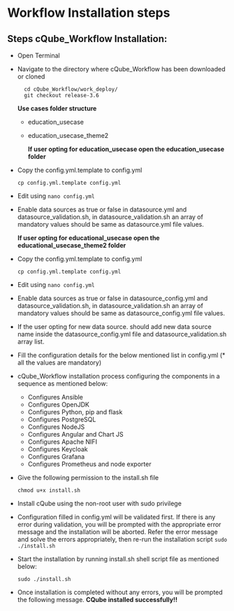 # Workflow Installation steps

## Steps cQube\_Workflow Installation:

* Open Terminal
* Navigate to the directory where cQube\_Workflow has been downloaded or cloned

  ```text
    cd cQube_Workflow/work_deploy/
    git checkout release-3.6
  ```

  **Use cases folder structure**

  * education\_usecase
  * education\_usecase\_theme2

    **If user opting for education\_usecase open the education\_usecase folder**

* Copy the config.yml.template to config.yml

  ```text
  cp config.yml.template config.yml
  ```

* Edit using `nano config.yml`
* Enable data sources as true or false in datasource.yml and datasource\_validation.sh, in datasource\_validation.sh an array of mandatory values should be same as datasource.yml file values.

  **If user opting for educational\_usecase open the educational\_usecase\_theme2 folder**

* Copy the config.yml.template to config.yml

  ```text
  cp config.yml.template config.yml
  ```

* Edit using `nano config.yml`
* Enable data sources as true or false in datasource\_config.yml and datasource\_validation.sh, in datasource\_validation.sh  an array of mandatory values should be same as datasource\_config.yml file values.
* If the user opting for new data source.  should add new data source name inside the datasource\_config.yml file and datasource\_validation.sh array list.
* Fill the configuration details for the below mentioned list in config.yml \(\* all the values are mandatory\)
* cQube\_Workflow installation process configuring the components in a sequence as mentioned below:
  * Configures Ansible
  * Configures OpenJDK
  * Configures Python, pip and flask
  * Configures PostgreSQL
  * Configures NodeJS
  * Configures Angular and Chart JS
  * Configures Apache NIFI
  * Configures Keycloak
  * Configures Grafana
  * Configures Prometheus and node exporter
* Give the following permission to the install.sh file

  `chmod u+x install.sh`

* Install cQube using the non-root user with sudo privilege
* Configuration filled in config.yml will be validated first. If there is any error during validation, you will be prompted with the appropriate error message and the installation will be aborted. Refer the error message and solve the errors appropriately, then re-run the installation script `sudo ./install.sh`
* Start the installation by running install.sh shell script file as mentioned below:

  ```text
  sudo ./install.sh
  ```

* Once installation is completed without any errors, you will be prompted the following message. **CQube installed successfully!!**

